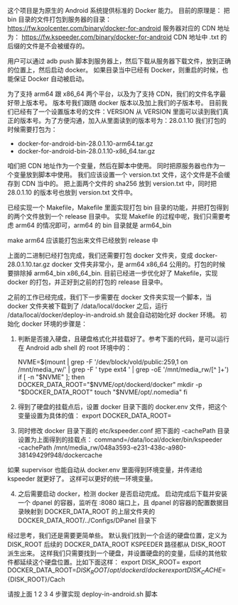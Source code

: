 这个项目是为原生的 Android 系统提供标准的 Docker 能力。
目前的原理是：
把 bin 目录的文件打包到服务器的目录：
https://fw.koolcenter.com/binary/docker-for-android
服务器对应的 CDN 地址为：
https://fw.kspeeder.com/binary/docker-for-android
CDN 地址中 .txt 的后缀的文件是不会被缓存的。

用户可以通过 adb push 脚本到服务器上，然后下载从服务器下载文件，放到正确的位置上，然后启动 docker。
如果目录当中已经有 Docker，则重启的时候，也能保证 Docker 自动被启动。

为了支持 arm64 跟 x86_64 两个平台，以及为了支持 CDN，我们的文件名字最好带上版本号。
版本号我们跟随 docker 版本以及加上我们的子版本号。
目前我们已经有了一个设置版本号的文件：VERSION
从 VERSION 里面可以读到我们真正的版本号。为了方便沟通，加入从里面读到的版本号为：28.0.1.10
我们打包的时候需要打包为：

* docker-for-android-bin-28.0.1.10-arm64.tar.gz
* docker-for-android-bin-28.0.1.10-x86_64.tar.gz

咱们把 CDN 地址作为一个变量，然后在脚本中使用。
同时把原服务器也作为一个变量放到脚本中使用。
我们应该设置一个 version.txt 文件，这个文件是不会缓存到 CDN 当中的。
把上面两个文件的 sha256 放到 version.txt 中，同时把 28.0.1.10 的版本号也放到 version.txt 文件中。

已经实现一个 Makefile，Makefile 里面实现打包 bin 目录的功能，并把打包得到的两个文件放到一个 release 目录中。
实现 Makefile 的过程中呢，我们只需要考虑 arm64 的情况即可，arm64 的 bin 目录就是 arm64_bin

make arm64 应该能打包出来文件已经放到 release 中

上面的二进制已经打包完成，我们还需要打包 docker 文件夹，变成 docker-28.0.1.10.tar.gz
docker 文件夹非常小，是 arm64 x86_64 公用的。打包的时候要排除掉 arm64_bin x86_64_bin.
目前已经进一步优化好了 Makefile，实现 docker 的打包，并正好到之前的打包的 release 目录中。

之前的工作已经完成，我们下一步需要在 docker 文件夹实现一个脚本，当 docker 文件夹被下载到了 /data/local/docker 之后，运行 /data/local/docker/deploy-in-android.sh 就会自动初始化好 docker 环境。
初始化 docker 环境的步骤是：

1. 判断是否接入硬盘，且硬盘格式化并挂载好了。参考下面的代码，是可以运行在 Android adb shell 的 root 环境中的：

	NVME=$(mount | grep -F '/dev/block/vold/public:259,1 on /mnt/media_rw/' | grep -F ' type ext4 ' | grep -oE '/mnt/media_rw/[^ ]+')
	if [ -n "$NVME" ]; then
		DOCKER_DATA_ROOT="$NVME/opt/dockerd/docker"
		mkdir -p "$DOCKER_DATA_ROOT"
		touch "$NVME/opt/.nomedia"
	fi

2. 得到了硬盘的挂载点后，设置 docker 目录下面的 docker.env 文件，把这个变量设置为具体的值：
export DOCKER_DATA_ROOT=

3. 同时修改 docker 目录下面的 etc/kspeeder.conf 把下面的 -cachePath 目录设置为上面得到的挂载点：
command=/data/local/docker/bin/kspeeder \
    -cachePath /mnt/media_rw/048a3593-e231-438c-a980-38149429f948/dockercache

如果 supervisor 也能自动从 docker.env 里面得到环境变量，并传递给 kspeeder 就更好了。
这样可以更好的统一环境变量。 

4. 之后需要启动 docker，检测 docker 是否启动完成。
启动完成后下载并安装一个 dpanel 的容器，监听在 :8080 端口上，且 dpanel 的容器的配置数据目录映射到
DOCKER_DATA_ROOT 的上层文件夹的 DOCKER_DATA_ROOT/../Configs/DPanel 目录下

经过思考，我们还是需要更简单些。
默认我们找到一个合适的硬盘位置，定义为 DISK_ROOT
后续的 DOCKER_DATA_ROOT KSPEEDER 路径都从 DISK_ROOT 派生出来。
这样我们只需要找到一个硬盘，并设置硬盘的的变量，后续的其他软件都延续这个硬盘位置。比如下面这样：
export DISK_ROOT=
export DOCKER_DATA_ROOT=${DISK_ROOT}/opt/dockerd/docker
export DISK_CACHE=${DISK_ROOT}/Cach

请按上面 1 2 3 4 步骤实现 deploy-in-android.sh 脚本